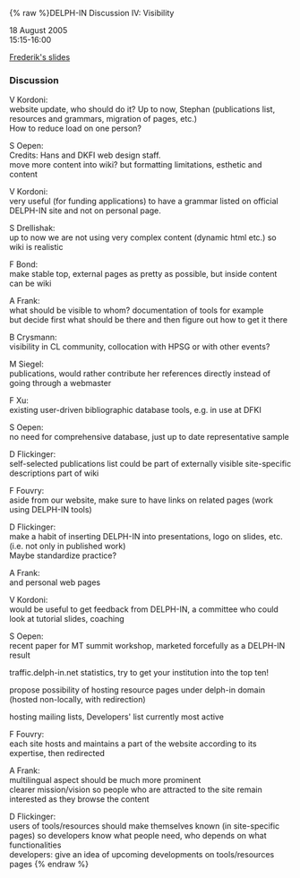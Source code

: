 {% raw %}DELPH-IN Discussion IV: Visibility

18 August 2005\
15:15-16:00

[Frederik's
slides](http://www.coli.uni-saarland.de/~fouvry/files/visibility.pdf)

### Discussion

V Kordoni:\
website update, who should do it? Up to now, Stephan (publications list,
resources and grammars, migration of pages, etc.)\
How to reduce load on one person?

S Oepen:\
Credits: Hans and DKFI web design staff.\
move more content into wiki? but formatting limitations, esthetic and
content

V Kordoni:\
very useful (for funding applications) to have a grammar listed on
official DELPH-IN site and not on personal page.

S Drellishak:\
up to now we are not using very complex content (dynamic html etc.) so
wiki is realistic

F Bond:\
make stable top, external pages as pretty as possible, but inside
content can be wiki

A Frank:\
what should be visible to whom? documentation of tools for example\
but decide first what should be there and then figure out how to get it
there

B Crysmann:\
visibility in CL community, collocation with HPSG or with other events?

M Siegel:\
publications, would rather contribute her references directly instead of
going through a webmaster

F Xu:\
existing user-driven bibliographic database tools, e.g. in use at DFKI

S Oepen:\
no need for comprehensive database, just up to date representative
sample

D Flickinger:\
self-selected publications list could be part of externally visible
site-specific descriptions part of wiki

F Fouvry:\
aside from our website, make sure to have links on related pages (work
using DELPH-IN tools)

D Flickinger:\
make a habit of inserting DELPH-IN into presentations, logo on slides,
etc. (i.e. not only in published work)\
Maybe standardize practice?

A Frank:\
and personal web pages

V Kordoni:\
would be useful to get feedback from DELPH-IN, a committee who could
look at tutorial slides, coaching

S Oepen:\
recent paper for MT summit workshop, marketed forcefully as a DELPH-IN
result

traffic.delph-in.net statistics, try to get your institution into the
top ten!

propose possibility of hosting resource pages under delph-in domain
(hosted non-locally, with redirection)

hosting mailing lists, Developers' list currently most active

F Fouvry:\
each site hosts and maintains a part of the website according to its
expertise, then redirected

A Frank:\
multilingual aspect should be much more prominent\
clearer mission/vision so people who are attracted to the site remain
interested as they browse the content

D Flickinger:\
users of tools/resources should make themselves known (in site-specific
pages) so developers know what people need, who depends on what
functionalities\
developers: give an idea of upcoming developments on tools/resources
pages
<update date omitted for speed>{% endraw %}